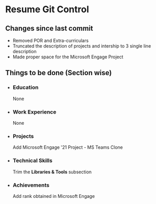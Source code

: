 # Resume Git Control

## Changes since last commit
* Removed POR and Extra-curriculars
* Truncated the description of projects and intership to 3 single line description
* Made proper space for the Microsoft Engage Project

## Things to be done (Section wise)
* ### Education
  None
* ### Work Experience
  None
* ### Projects
  Add Microsoft Engage '21 Project - MS Teams Clone
* ### Technical Skills
  Trim the __Libraries & Tools__ subsection
* ### Achievements
  Add rank obtained in Microsoft Engage
